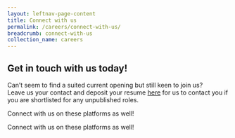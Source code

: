 ```yaml
---
layout: leftnav-page-content
title: Connect with us
permalink: /careers/connect-with-us/
breadcrumb: connect-with-us
collection_name: careers
---
```

## Get in touch with us today!
  
Can’t seem to find a suited current opening but still keen to join us?   
Leave us your contact and deposit your resume [here][1] for us to contact you if you are shortlisted for any unpublished roles.  

Connect with us on these platforms as well!  
<a href="https://www.facebook.com/sentosaofficial" target="_blank"><span class="sgds-icon sgds-icon-facebook is-size-4" title="Facebook"></span></a>
<a href="https://twitter.com/Sentosa_Island" target="_blank"><span class="sgds-icon sgds-icon-twitter is-size-4" title="Twitter"></span></a>
<a href="https://www.youtube.com/user/SentosaTV" target="_blank" style="content: none; font-family: unset;"><span class="sgds-icon sgds-icon-youtube is-size-4" title="Youtube"></span></a>
<a href="https://www.instagram.com/sentosa_island/" target="_blank"><span class="sgds-icon sgds-icon-instagram is-size-4" title="Instagram"></span></a>
<a href="https://www.linkedin.com/company/sentosa-development-corporation" target="_blank"><span class="sgds-icon sgds-icon-linkedin is-size-4" title="LinkedIn"></span></a>

Connect with us on these platforms as well!  
<a href="https://www.facebook.com/sentosaofficial"><span class="sgds-icon is-size-4" title="Facebook"></span></a>
<a href="https://twitter.com/Sentosa_Island"><span class="sgds-icon sgds-icon-twitter is-size-4" title="Twitter"></span></a>
<a href="https://www.youtube.com/user/SentosaTV"><span class="sgds-icon sgds-icon-youtube is-size-4" title="Youtube"></span></a>
<a href="https://www.instagram.com/sentosa_island/"><span class="sgds-icon sgds-icon-instagram is-size-4" title="Instagram"></span></a>
<a href="https://www.linkedin.com/company/sentosa-development-corporation"><span class="sgds-icon sgds-icon-linkedin is-size-4" title="LinkedIn"></span></a>

[1]: <https://form.gov.sg/#!/5dbb9938895bd600128339aa>
